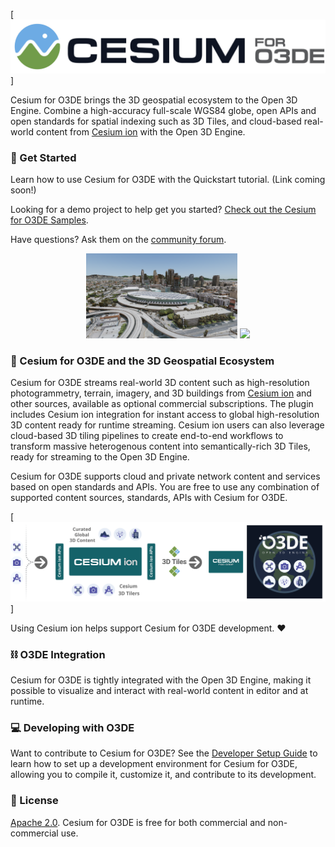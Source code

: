 [![Cesium for O3DE Logo](Documentation\Images\Cesium_for_O3DE_dark_onWhite.jpg)]

Cesium for O3DE brings the 3D geospatial ecosystem to the Open 3D Engine. Combine a high-accuracy full-scale WGS84 globe, open APIs and open standards for spatial indexing such as 3D Tiles, and cloud-based real-world content from [Cesium ion](https://cesium.com/cesium-ion) with the Open 3D Engine.

### :rocket: Get Started

Learn how to use Cesium for O3DE with the Quickstart tutorial. (Link coming soon!) 

Looking for a demo project to help get you started? [Check out the Cesium for O3DE Samples](https://github.com/CesiumGS/cesium-o3de-samples).

Have questions? Ask them on the [community forum](https://community.cesium.com).

<p align="middle">
  <img src="Documentation\Images\O3DE_LA_1.png" width="48%" />
  <img src="Documentation\Images\O3DE_LasVegas_Aerial1.png" width="48%" /> 
</p>

### :house_with_garden: Cesium for O3DE and the 3D Geospatial Ecosystem

Cesium for O3DE streams real-world 3D content such as high-resolution photogrammetry, terrain, imagery, and 3D buildings from [Cesium ion](https://cesium.com/cesium-ion) and other sources, available as optional commercial subscriptions. The plugin includes Cesium ion integration for instant access to global high-resolution 3D content ready for runtime streaming. Cesium ion users can also leverage cloud-based 3D tiling pipelines to create end-to-end workflows to transform massive heterogenous content into semantically-rich 3D Tiles, ready for streaming to the Open 3D Engine.

Cesium for O3DE supports cloud and private network content and services based on open standards and APIs. You are free to use any combination of supported content sources, standards, APIs with Cesium for O3DE.

[![Cesium for O3DE Ecosystem Diagram](Documentation\Images\integration-workflow_O3DE.png)]

Using Cesium ion helps support Cesium for O3DE development. :heart:

### :chains: O3DE Integration

Cesium for O3DE is tightly integrated with the Open 3D Engine, making it possible to visualize and interact with real-world content in editor and at runtime. 

### :computer: Developing with O3DE

Want to contribute to Cesium for O3DE? See the [Developer Setup Guide](Documentation/developer-setup.md) to learn how to set up a development environment for Cesium for O3DE, allowing you to compile it, customize it, and contribute to its development.


### :green_book: License

[Apache 2.0](http://www.apache.org/licenses/LICENSE-2.0.html). Cesium for O3DE is free for both commercial and non-commercial use.

